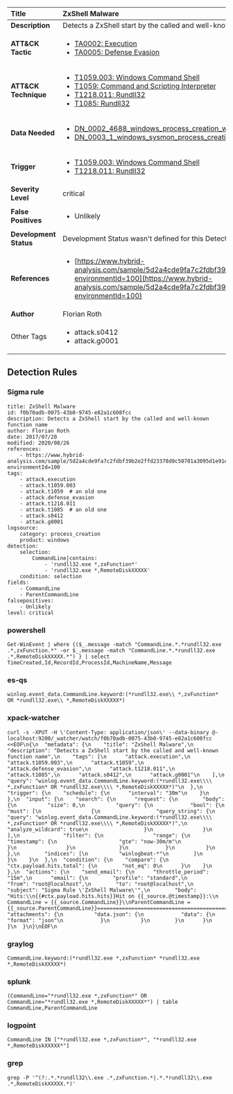 | Title                    | ZxShell Malware       |
|:-------------------------|:------------------|
| **Description**          | Detects a ZxShell start by the called and well-known function name |
| **ATT&amp;CK Tactic**    |  <ul><li>[TA0002: Execution](https://attack.mitre.org/tactics/TA0002)</li><li>[TA0005: Defense Evasion](https://attack.mitre.org/tactics/TA0005)</li></ul>  |
| **ATT&amp;CK Technique** | <ul><li>[T1059.003: Windows Command Shell](https://attack.mitre.org/techniques/T1059.003)</li><li>[T1059: Command and Scripting Interpreter](https://attack.mitre.org/techniques/T1059)</li><li>[T1218.011: Rundll32](https://attack.mitre.org/techniques/T1218.011)</li><li>[T1085: Rundll32](https://attack.mitre.org/techniques/T1085)</li></ul>  |
| **Data Needed**          | <ul><li>[DN_0002_4688_windows_process_creation_with_commandline](../Data_Needed/DN_0002_4688_windows_process_creation_with_commandline.md)</li><li>[DN_0003_1_windows_sysmon_process_creation](../Data_Needed/DN_0003_1_windows_sysmon_process_creation.md)</li></ul>  |
| **Trigger**              | <ul><li>[T1059.003: Windows Command Shell](../Triggers/T1059.003.md)</li><li>[T1218.011: Rundll32](../Triggers/T1218.011.md)</li></ul>  |
| **Severity Level**       | critical |
| **False Positives**      | <ul><li>Unlikely</li></ul>  |
| **Development Status**   |  Development Status wasn't defined for this Detection Rule yet  |
| **References**           | <ul><li>[https://www.hybrid-analysis.com/sample/5d2a4cde9fa7c2fdbf39b2e2ffd23378d0c50701a3095d1e91e3cf922d7b0b16?environmentId=100](https://www.hybrid-analysis.com/sample/5d2a4cde9fa7c2fdbf39b2e2ffd23378d0c50701a3095d1e91e3cf922d7b0b16?environmentId=100)</li></ul>  |
| **Author**               | Florian Roth |
| Other Tags           | <ul><li>attack.s0412</li><li>attack.g0001</li></ul> | 

## Detection Rules

### Sigma rule

```
title: ZxShell Malware
id: f0b70adb-0075-43b0-9745-e82a1c608fcc
description: Detects a ZxShell start by the called and well-known function name
author: Florian Roth
date: 2017/07/20
modified: 2020/08/26
references:
    - https://www.hybrid-analysis.com/sample/5d2a4cde9fa7c2fdbf39b2e2ffd23378d0c50701a3095d1e91e3cf922d7b0b16?environmentId=100
tags:
    - attack.execution
    - attack.t1059.003
    - attack.t1059  # an old one
    - attack.defense_evasion
    - attack.t1218.011
    - attack.t1085  # an old one
    - attack.s0412
    - attack.g0001
logsource:
    category: process_creation
    product: windows
detection:
    selection:
        CommandLine|contains:
            - 'rundll32.exe *,zxFunction*'
            - 'rundll32.exe *,RemoteDiskXXXXX'
    condition: selection
fields:
    - CommandLine
    - ParentCommandLine
falsepositives:
    - Unlikely
level: critical

```





### powershell
    
```
Get-WinEvent | where {($_.message -match "CommandLine.*.*rundll32.exe .*,zxFunction.*" -or $_.message -match "CommandLine.*.*rundll32.exe .*,RemoteDiskXXXXX.*") } | select TimeCreated,Id,RecordId,ProcessId,MachineName,Message
```


### es-qs
    
```
winlog.event_data.CommandLine.keyword:(*rundll32.exe\\ *,zxFunction* OR *rundll32.exe\\ *,RemoteDiskXXXXX*)
```


### xpack-watcher
    
```
curl -s -XPUT -H \'Content-Type: application/json\' --data-binary @- localhost:9200/_watcher/watch/f0b70adb-0075-43b0-9745-e82a1c608fcc <<EOF\n{\n  "metadata": {\n    "title": "ZxShell Malware",\n    "description": "Detects a ZxShell start by the called and well-known function name",\n    "tags": [\n      "attack.execution",\n      "attack.t1059.003",\n      "attack.t1059",\n      "attack.defense_evasion",\n      "attack.t1218.011",\n      "attack.t1085",\n      "attack.s0412",\n      "attack.g0001"\n    ],\n    "query": "winlog.event_data.CommandLine.keyword:(*rundll32.exe\\\\ *,zxFunction* OR *rundll32.exe\\\\ *,RemoteDiskXXXXX*)"\n  },\n  "trigger": {\n    "schedule": {\n      "interval": "30m"\n    }\n  },\n  "input": {\n    "search": {\n      "request": {\n        "body": {\n          "size": 0,\n          "query": {\n            "bool": {\n              "must": [\n                {\n                  "query_string": {\n                    "query": "winlog.event_data.CommandLine.keyword:(*rundll32.exe\\\\ *,zxFunction* OR *rundll32.exe\\\\ *,RemoteDiskXXXXX*)",\n                    "analyze_wildcard": true\n                  }\n                }\n              ],\n              "filter": {\n                "range": {\n                  "timestamp": {\n                    "gte": "now-30m/m"\n                  }\n                }\n              }\n            }\n          }\n        },\n        "indices": [\n          "winlogbeat-*"\n        ]\n      }\n    }\n  },\n  "condition": {\n    "compare": {\n      "ctx.payload.hits.total": {\n        "not_eq": 0\n      }\n    }\n  },\n  "actions": {\n    "send_email": {\n      "throttle_period": "15m",\n      "email": {\n        "profile": "standard",\n        "from": "root@localhost",\n        "to": "root@localhost",\n        "subject": "Sigma Rule \'ZxShell Malware\'",\n        "body": "Hits:\\n{{#ctx.payload.hits.hits}}Hit on {{_source.@timestamp}}:\\n      CommandLine = {{_source.CommandLine}}\\nParentCommandLine = {{_source.ParentCommandLine}}================================================================================\\n{{/ctx.payload.hits.hits}}",\n        "attachments": {\n          "data.json": {\n            "data": {\n              "format": "json"\n            }\n          }\n        }\n      }\n    }\n  }\n}\nEOF\n
```


### graylog
    
```
CommandLine.keyword:(*rundll32.exe *,zxFunction* *rundll32.exe *,RemoteDiskXXXXX*)
```


### splunk
    
```
(CommandLine="*rundll32.exe *,zxFunction*" OR CommandLine="*rundll32.exe *,RemoteDiskXXXXX*") | table CommandLine,ParentCommandLine
```


### logpoint
    
```
CommandLine IN ["*rundll32.exe *,zxFunction*", "*rundll32.exe *,RemoteDiskXXXXX*"]
```


### grep
    
```
grep -P '^(?:.*.*rundll32\\.exe .*,zxFunction.*|.*.*rundll32\\.exe .*,RemoteDiskXXXXX.*)'
```



